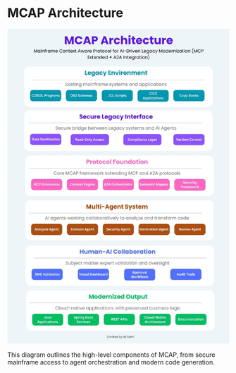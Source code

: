 # MCAP Architecture

![MCAP Architecture](./MCAP_Architecture_Diagram.jpg)

This diagram outlines the high-level components of MCAP, from secure mainframe access to agent orchestration and modern code generation.
